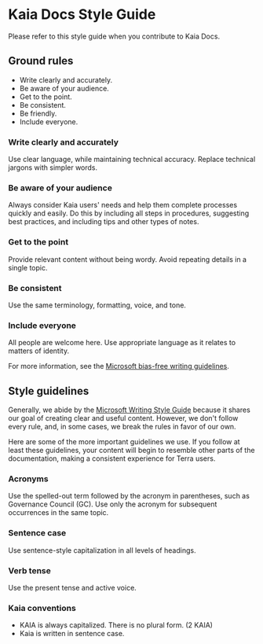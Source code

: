 # Kaia Docs Style Guide

Please refer to this style guide when you contribute to Kaia Docs.

## Ground rules

- Write clearly and accurately.
- Be aware of your audience.
- Get to the point.
- Be consistent.
- Be friendly.
- Include everyone.

### Write clearly and accurately

Use clear language, while maintaining technical accuracy. Replace technical jargons with simpler words.

### Be aware of your audience

Always consider Kaia users' needs and help them complete processes quickly and easily. Do this by including all steps in procedures, suggesting best practices, and including tips and other types of notes.

### Get to the point

Provide relevant content without being wordy. Avoid repeating details in a single topic.

### Be consistent

Use the same terminology, formatting, voice, and tone.

### Include everyone

All people are welcome here. Use appropriate language as it relates to matters of identity.

For more information, see the [Microsoft bias-free writing guidelines](https://docs.microsoft.com/en-us/style-guide/bias-free-communication).

## Style guidelines

Generally, we abide by the [Microsoft Writing Style Guide](https://docs.microsoft.com/en-us/style-guide/welcome/) because it shares our goal of creating clear and useful content. However, we don't follow every rule, and, in some cases, we break the rules in favor of our own.

Here are some of the more important guidelines we use. If you follow at least these guidelines, your content will begin to resemble other parts of the documentation, making a consistent experience for Terra users.

### Acronyms

Use the spelled-out term followed by the acronym in parentheses, such as Governance Council (GC). Use only the acronym for subsequent occurrences in the same topic. 

### Sentence case

Use sentence-style capitalization in all levels of headings.

### Verb tense

Use the present tense and active voice.

### Kaia conventions

- KAIA is always capitalized. There is no plural form. (2 KAIA)
- Kaia is written in sentence case.